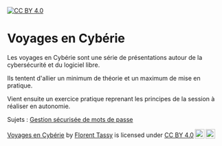 [![CC BY 4.0][cc-by-shield]][cc-by]
# Voyages en Cybérie

Les voyages en Cybérie sont une série de présentations autour de la cybersécurité et du logiciel libre.

Ils tentent d'allier un minimum de théorie et un maximum de mise en pratique.

Vient ensuite un exercice pratique reprenant les principes de la session à réaliser en autonomie.

Sujets :
[Gestion sécurisée de mots de passe](./module_mots_de_passe/)


 <p xmlns:cc="http://creativecommons.org/ns#" xmlns:dct="http://purl.org/dc/terms/"><a property="dct:title" rel="cc:attributionURL" href="https://github.com/ftassy/Voyages-en-Cyberie">Voyages en Cybérie</a> by <a rel="cc:attributionURL dct:creator" property="cc:attributionName" href="https://github.com/ftassy/">Florent Tassy</a> is licensed under <a href="http://creativecommons.org/licenses/by/4.0/?ref=chooser-v1" target="_blank" rel="license noopener noreferrer" style="display:inline-block;">CC BY 4.0<img style="height:22px!important;margin-left:3px;vertical-align:text-bottom;" src="https://mirrors.creativecommons.org/presskit/icons/cc.svg?ref=chooser-v1"><img style="height:22px!important;margin-left:3px;vertical-align:text-bottom;" src="https://mirrors.creativecommons.org/presskit/icons/by.svg?ref=chooser-v1"></a></p> 


[cc-by]: http://creativecommons.org/licenses/by/4.0/
[cc-by-shield]: https://img.shields.io/badge/License-CC%20BY%204.0-lightgrey.svg